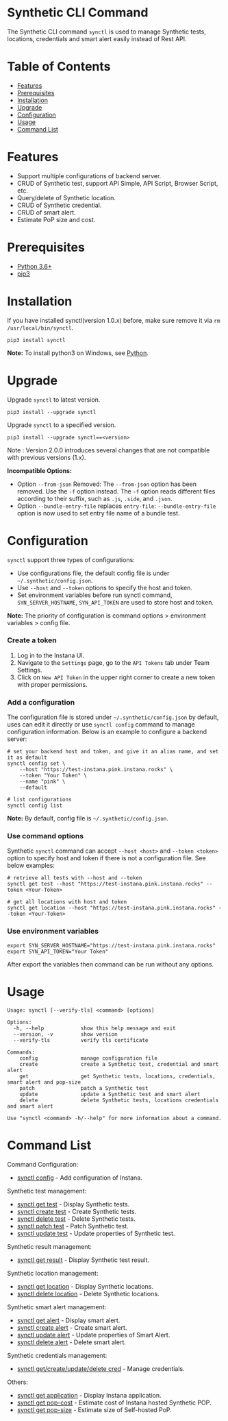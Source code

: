 # Synthetic CLI Command
The Synthetic CLI command `synctl` is used to manage Synthetic tests, locations, credentials and smart alert easily instead of Rest API.

# Table of Contents
- [Features](#features)
- [Prerequisites](#Prerequisites)
- [Installation](#installation)
- [Upgrade](#upgrade)
- [Configuration](#configuration)
- [Usage](#Usage)
- [Command List](#Command-List)

# Features
- Support multiple configurations of backend server.
- CRUD of Synthetic test, support API Simple, API Script, Browser Script, etc.
- Query/delete of Synthetic location.
- CRUD of Synthetic credential.
- CRUD of smart alert.
- Estimate PoP size and cost.

# Prerequisites
- [Python 3.6+](https://www.python.org/downloads/)
- [pip3](https://pip.pypa.io/en/stable/installation/)

# Installation
If you have installed synctl(version 1.0.x) before, make sure remove it via `rm /usr/local/bin/synctl`. 
```
pip3 install synctl
```

**Note:** To install python3 on Windows, see [Python](https://www.python.org/downloads/windows/).

# Upgrade
Upgrade `synctl` to latest version.
```
pip3 install --upgrade synctl
```

Upgrade `synctl` to a specified version.
```
pip3 install --upgrade synctl==<version>
```
Note : Version 2.0.0 introduces several changes that are not compatible with previous versions (1.x).

**Incompatible Options:**
- Option `--from-json` Removed: The `--from-json` option has been removed. Use the `-f` option instead. The `-f` option reads different files according to their suffix, such as `.js`, `.side`, and `.json`.
- Option `--bundle-entry-file` replaces `entry-file`: `--bundle-entry-file` option is now used to set entry file name of a bundle test.
# Configuration

`synctl` support three types of configurations:
- Use configurations file, the default config file is under `~/.synthetic/config.json`.
- Use `--host` and `--token` options to specify the host and token.
- Set environment variables before run synctl command, `SYN_SERVER_HOSTNAME`, `SYN_API_TOKEN` are used to store host and token.

**Note:** The priority of configuration is command options > environment variables > config file.

### Create a token
1. Log in to the Instana UI. 
2. Navigate to the `Settings` page, go to the `API Tokens` tab under Team Settings.
3. Click on `New API Token` in the upper right corner to create a new token with proper permissions.

### Add a configuration
The configuration file is stored under `~/.synthetic/config.json` by default, uses can edit it directly or use `synctl config` command to manage configuration information. Below is an example to configure a backend server:
```
# set your backend host and token, and give it an alias name, and set it as default
synctl config set \
    --host "https://test-instana.pink.instana.rocks" \
    --token "Your Token" \
    --name "pink" \
    --default

# list configurations
synctl config list
```
**Note:** By default, config file is `~/.synthetic/config.json`.

### Use command options
Synthetic `synctl` command can accept `--host <host>` and `--token <token>` option to specify host and token if there is not a configuration file. See below examples:

```
# retrieve all tests with --host and --token
synctl get test --host "https://test-instana.pink.instana.rocks" --token <Your-Token>

# get all locations with host and token
synctl get location --host "https://test-instana.pink.instana.rocks" --token <Your-Token>
```

### Use environment variables

```
export SYN_SERVER_HOSTNAME="https://test-instana.pink.instana.rocks"
export SYN_API_TOKEN="Your Token"
```

After export the variables then command can be run without any options.

# Usage

```
Usage: synctl [--verify-tls] <command> [options]

Options:
  -h, --help            show this help message and exit
  --version, -v         show version
  --verify-tls          verify tls certificate

Commands:
    config              manage configuration file
    create              create a Synthetic test, credential and smart alert
    get                 get Synthetic tests, locations, credentials, smart alert and pop-size
    patch               patch a Synthetic test
    update              update a Synthetic test and smart alert
    delete              delete Synthetic tests, locations credentials and smart alert

Use "synctl <command> -h/--help" for more information about a command.
```

# Command List
Command Configuration:
- [synctl config](docs/synctl-config.md) - Add configuration of Instana.

Synthetic test management:
- [synctl get test](docs/synctl-get-test.md) - Display Synthetic tests.
- [synctl create test](docs/synctl-create-test.md) - Create Synthetic tests.
- [synctl delete test](docs/synctl-delete-test.md) - Delete Synthetic tests.
- [synctl patch test](docs/synctl-patch-test.md) - Patch Synthetic test.
- [synctl update test](docs/synctl-update-test.md) - Update properties of Synthetic test.

Synthetic result management:
- [synctl get result](docs/synctl-get-result.md) - Display Synthetic test result.

Synthetic location management:
- [synctl get location](docs/synctl-get-loc.md) - Display Synthetic locations.
- [synctl delete location](docs/synctl-delete-loc.md) - Delete Synthetic locations.

Synthetic smart alert management:
- [synctl get alert](docs/synctl-get-alert.md) - Display smart alert.
- [synctl create alert](docs/synctl-create-alert.md) - Create smart alert.
- [synctl update alert](docs/synctl-update-alert.md) - Update properties of Smart Alert.
- [synctl delete alert](docs/synctl-delete-alert.md) - Delete smart alert.

Synthetic credentials management:
- [synctl get/create/update/delete cred](docs/synctl-credential.md) - Manage credentials.

Others:
- [synctl get application](docs/synctl-get-app.md) - Display Instana application.
- [synctl get pop-cost](docs/synctl-get-cost.md) - Estimate cost of Instana hosted Synthetic POP.
- [synctl get pop-size](docs/synctl-get-size.md) - Estimate size of Self-hosted PoP.
